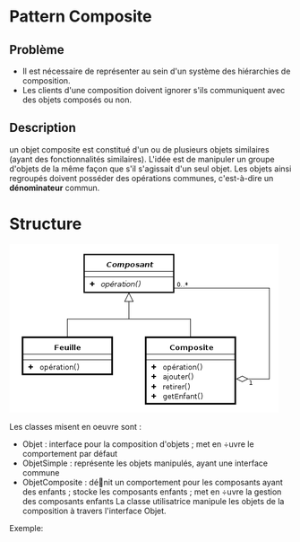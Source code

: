 # Pattern Composite

## Problème

* Il est nécessaire de représenter au sein d'un système des hiérarchies de composition.
* Les clients d'une composition doivent ignorer s'ils communiquent avec des objets composés ou non.

## Description

un objet composite est constitué d'un ou de plusieurs objets similaires (ayant des fonctionnalités similaires). L'idée est de manipuler un groupe d'objets de la même façon que s'il s'agissait d'un seul
objet. Les objets ainsi regroupés doivent posséder des opérations communes, c'est-à-dire un **dénominateur** commun.

# Structure

![Pattern Composite](pattern_composite.png)

Les classes misent en oeuvre sont :

* Objet : interface pour la composition d'objets ; met en ÷uvre le comportement par défaut
* ObjetSimple : représente les objets manipulés, ayant une interface commune
* ObjetComposite : dénit un comportement pour les composants ayant des enfants ; stocke les
composants enfants ; met en ÷uvre la gestion des composants enfants La classe utilisatrice manipule
les objets de la composition à travers l'interface Objet.

Exemple:

``` c++
```